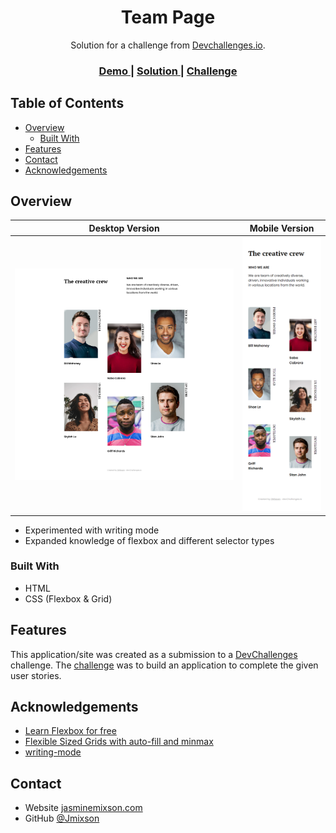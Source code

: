 <!-- Please update value in the {}  -->

<h1 align="center">Team Page</h1>

<div align="center">
   Solution for a challenge from  <a href="http://devchallenges.io" target="_blank">Devchallenges.io</a>.
</div>

<div align="center">
  <h3>
    <a href="https://jmixson-my-team-page.netlify.app/">
      Demo
    </a>
    <span> | </span>
    <a href="https://{your-url-to-the-solution}">
      Solution
    </a>
    <span> | </span>
    <a href="https://devchallenges.io/challenges/hhmesazsqgKXrTkYkt0U">
      Challenge
    </a>
  </h3>
</div>

<!-- TABLE OF CONTENTS -->

## Table of Contents

- [Overview](#overview)
  - [Built With](#built-with)
- [Features](#features)
- [Contact](#contact)
- [Acknowledgements](#acknowledgements)

<!-- OVERVIEW -->

## Overview

|          Desktop Version           |          Mobile Version          |
| :--------------------------------: | :------------------------------: |
| ![desktop screenshot](desktop.png) | ![mobile screenshot](mobile.png) |

- Experimented with writing mode
- Expanded knowledge of flexbox and different selector types

### Built With

- HTML
- CSS (Flexbox & Grid)

## Features

This application/site was created as a submission to a [DevChallenges](https://devchallenges.io/challenges) challenge. The [challenge](https://devchallenges.io/challenges/hhmesazsqgKXrTkYkt0U) was to build an application to complete the given user stories.

## Acknowledgements

- [Learn Flexbox for free](https://scrimba.com/learn/flexbox)
- [Flexible Sized Grids with auto-fill and minmax](https://rachelandrew.co.uk/archives/2016/04/12/flexible-sized-grids-with-auto-fill-and-minmax/)
- [writing-mode](https://css-tricks.com/almanac/properties/w/writing-mode/)

## Contact

- Website [jasminemixson.com](https://jasminemixson.com)
- GitHub [@Jmixson](https://github.com/jmixson})
